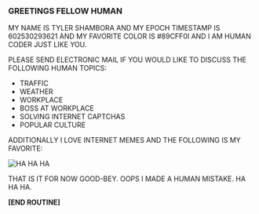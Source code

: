 ### GREETINGS FELLOW HUMAN

MY NAME IS TYLER SHAMBORA AND MY EPOCH TIMESTAMP IS 602530293621 AND MY FAVORITE COLOR IS #89CFF0I AND I AM HUMAN CODER JUST LIKE YOU.

PLEASE SEND ELECTRONIC MAIL IF YOU WOULD LIKE TO DISCUSS THE FOLLOWING HUMAN TOPICS:
- TRAFFIC
- WEATHER
- WORKPLACE
- BOSS AT WORKPLACE
- SOLVING INTERNET CAPTCHAS
- POPULAR CULTURE

ADDITIONALLY I LOVE INTERNET MEMES AND THE FOLLOWING IS MY FAVORITE:

![HA HA HA](https://i.imgur.com/RdlvIbpl.png)


THAT IS IT FOR NOW GOOD-BEY. OOPS I MADE A HUMAN MISTAKE. HA HA HA.

**[END ROUTINE]**

